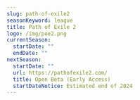 ```yaml
---
slug: path-of-exile2
seasonKeyword: league
title: Path of Exile 2
logo: /img/poe2.png
currentSeason:
  startDate: ""
  endDate: ""
nextSeason:
  startDate: ""
  url: https://pathofexile2.com/
  title: Open Beta (Early Access)
  startDateNotice: Estimated end of 2024
---
```

